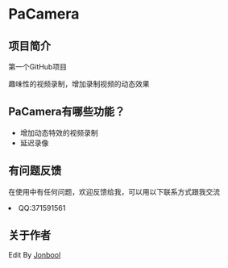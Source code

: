 <h1>PaCamera</h1>

<h2>项目简介</h2>
<p>第一个GitHub项目

</p>
<p>趣味性的视频录制，增加录制视频的动态效果

</p>
<h2>PaCamera有哪些功能？</h2>
<ul>
<li>增加动态特效的视频录制</li>
<li>延迟录像</li>
</ul>
<h2>有问题反馈</h2>
<p>在使用中有任何问题，欢迎反馈给我，可以用以下联系方式跟我交流

<li>QQ:371591561</li>




</p>
<h2>关于作者</h2>
<p>Edit By <a href="https://github.com/Jonbool">Jonbool</a></p>
</body></html>
